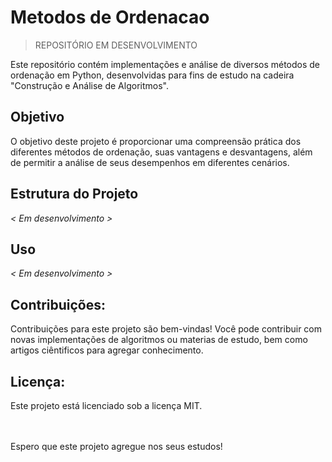 # Metodos de Ordenacao
> REPOSITÓRIO EM DESENVOLVIMENTO

Este repositório contém implementações e análise de diversos métodos de ordenação em Python, desenvolvidas para fins de estudo na cadeira "Construção e Análise de Algoritmos".

## Objetivo
O objetivo deste projeto é proporcionar uma compreensão prática dos diferentes métodos de ordenação, suas vantagens e desvantagens, além de permitir a análise de seus desempenhos em diferentes cenários.

## Estrutura do Projeto
_< Em desenvolvimento >_

## Uso
_< Em desenvolvimento >_

## Contribuições:
Contribuições para este projeto são bem-vindas! Você pode contribuir com novas implementações de algoritmos ou materias de estudo, bem como artigos ciêntificos para agregar conhecimento.

## Licença:
Este projeto está licenciado sob a licença MIT.

<br><br>
Espero que este projeto agregue nos seus estudos!
